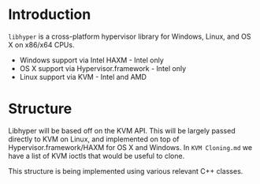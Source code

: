 Introduction
============

`libhyper` is a cross-platform hypervisor library for Windows, Linux, and OS X on x86/x64 CPUs.

- Windows support via Intel HAXM - Intel only
- OS X support via Hypervisor.framework - Intel only
- Linux support via KVM - Intel and AMD

Structure
=========

Libhyper will be based off on the KVM API.  This will be largely passed directly to KVM on Linux, and implemented on top of Hypervisor.framework/HAXM for OS X and Windows.  In `KVM Cloning.md` we have a list of KVM ioctls that would be useful to clone.

This structure is being implemented using various relevant C++ classes.

